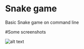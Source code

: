 # Snake game
Basic Snake game on command line


#Some screenshots

![alt text](https://media.discordapp.net/attachments/434757360649502743/533085157779963905/unknown.png)
